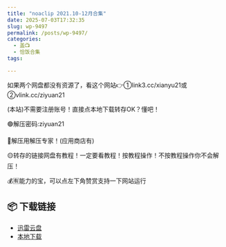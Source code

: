 ```yaml
---
title: "noaclip 2021.10-12月合集"
date: 2025-07-03T17:32:35
slug: wp-9497
permalink: /posts/wp-9497/
categories:
  - 盖📺
  - 恰饭合集
tags:

---
```


如果两个网盘都没有资源了，看这个网站👉①link3.cc/xianyu21或②vlink.cc/ziyuan21

(本站)不需要注册账号！直接点本地下载转存OK？懂吧！

🟢解压密码:ziyuan21

🔵解压用解压专家！(应用商店有)

🟡转存的链接网盘有教程！一定要看教程！按教程操作！不按教程操作你不会解压！

💰🈶能力的宝，可以点左下角赞赏支持一下网站运行

## 📦 下载链接
- [迅雷云盘](https://blziyuan21.com/pay-download/9497?key=406cfb6995&down_id=0)
- [本地下载](https://blziyuan21.com/pay-download/9497?key=406cfb6995&down_id=1)

